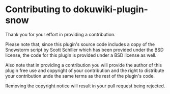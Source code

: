 # Contributing to dokuwiki-plugin-snow

Thank you for your effort in providing a contribution.

Please note that, since this plugin's source code includes a copy of the Snowstorm script by Scott Schiller 
which has been provided under the BSD license, the code for this plugin is provided under a BSD license as well.

Also note that in providing a contribution you will provide the author of this plugin free use 
and copyright of your contribution and the right to distribute your contribution unde the same terms as the rest 
of the plugin's code.

Removing the copyright notice will result in your pull request being rejected.
